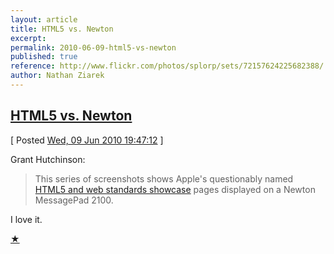 ```yaml
---
layout: article
title: HTML5 vs. Newton
excerpt: 
permalink: 2010-06-09-html5-vs-newton
published: true
reference: http://www.flickr.com/photos/splorp/sets/72157624225682388/
author: Nathan Ziarek
---
```


## [HTML5 vs. Newton][0]  
\[ Posted [Wed, 09 Jun 2010 19:47:12][1] \]

Grant Hutchinson: 
> 
> This series of screenshots shows Apple's questionably named [HTML5 and web standards showcase][2] pages displayed on a Newton MessagePad 2100\.
> 

I love it. 

[★ ][3]



[0]: http://www.flickr.com/photos/splorp/sets/72157624225682388/
[1]: http://nathanziarek.tumblr.com/post/681838679
[2]: http://www.apple.com/html5/
[3]: http://daringfireball.net/linked/2010/06/09/html5-newton "Permanent link to 'HTML5 vs. Newton'"